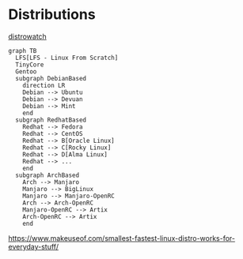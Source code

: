 # Distributions

[distrowatch](https://distrowatch.com/)

```mermaid
graph TB
  LFS[LFS - Linux From Scratch]
  TinyCore
  Gentoo
  subgraph DebianBased
    direction LR
    Debian --> Ubuntu
    Debian --> Devuan
    Debian --> Mint
    end
  subgraph RedhatBased
    Redhat --> Fedora
    Redhat --> CentOS
    Redhat --> B[Oracle Linux]
    Redhat --> C[Rocky Linux]
    Redhat --> D[Alma Linux]
    Redhat --> ...
    end
  subgraph ArchBased
    Arch --> Manjaro
    Manjaro --> BigLinux
    Manjaro --> Manjaro-OpenRC
    Arch --> Arch-OpenRC
    Manjaro-OpenRC --> Artix
    Arch-OpenRC --> Artix
    end
```

https://www.makeuseof.com/smallest-fastest-linux-distro-works-for-everyday-stuff/

